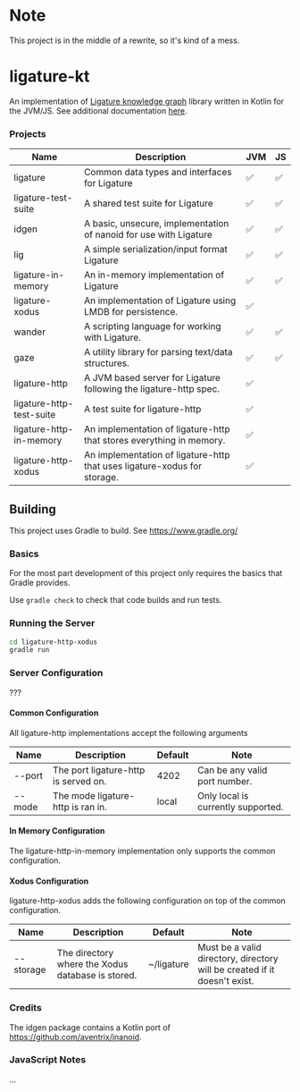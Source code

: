 # Note
This project is in the middle of a rewrite, so it's kind of a mess.

# ligature-kt
An implementation of [Ligature knowledge graph](https://ligature.dev) library written in Kotlin for the JVM/JS.
See additional documentation [here](https://github.com/almibe/ligature-documentation).

### Projects

| Name                     | Description                                                                      | JVM | JS |
| ------------------------ | -------------------------------------------------------------------------------- | --- | -- |
| ligature                 | Common data types and interfaces for Ligature                                    | ✅   | ✅ |
| ligature-test-suite      | A shared test suite for Ligature                                                 | ✅   | ✅ |
| idgen                    | A basic, unsecure, implementation of nanoid for use with Ligature                | ✅   | ✅ |
| lig                      | A simple serialization/input format Ligature                                     | ✅   | ✅ |
| ligature-in-memory       | An in-memory implementation of Ligature                                          | ✅   | ✅ |
| ligature-xodus           | An implementation of Ligature using LMDB for persistence.                        | ✅   |   |
| wander                   | A scripting language for working with Ligature.                                  | ✅   | ✅ |
| gaze                     | A utility library for parsing text/data structures.                              | ✅   | ✅ |
| ligature-http            | A JVM based server for Ligature following the ligature-http spec.                | ✅   |   |
| ligature-http-test-suite | A test suite for ligature-http                                                   | ✅   |   |
| ligature-http-in-memory  | An implementation of ligature-http that stores everything in memory.             | ✅   |   |
| ligature-http-xodus      | An implementation of ligature-http that uses ligature-xodus for storage.         | ✅   |   |

## Building
This project uses Gradle to build.
See https://www.gradle.org/

### Basics

For the most part development of this project only requires the basics that Gradle provides.

Use `gradle check` to check that code builds and run tests.

### Running the Server

```bash
cd ligature-http-xodus
gradle run
```

### Server Configuration

???

#### Common Configuration

All ligature-http implementations accept the following arguments

| Name   | Description                          | Default | Note                               |
|--------|--------------------------------------|---------|------------------------------------|
| --port | The port ligature-http is served on. | 4202    | Can be any valid port number.      |
 | --mode | The mode ligature-http is ran in.    | local   | Only local is currently supported. |

#### In Memory Configuration

The ligature-http-in-memory implementation only supports the common configuration.

#### Xodus Configuration

ligature-http-xodus adds the following configuration on top of the common configuration.

| Name      | Description                                       | Default    | Note                                                                      |
|-----------|---------------------------------------------------|------------|---------------------------------------------------------------------------|
| --storage | The directory where the Xodus database is stored. | ~/ligature | Must be a valid directory, directory will be created if it doesn't exist. |

### Credits

The idgen package contains a Kotlin port of https://github.com/aventrix/jnanoid.

### JavaScript Notes

...
